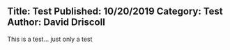 Title: Test
Published: 10/20/2019
Category: Test
Author: David Driscoll
---
This is a test... just only a test